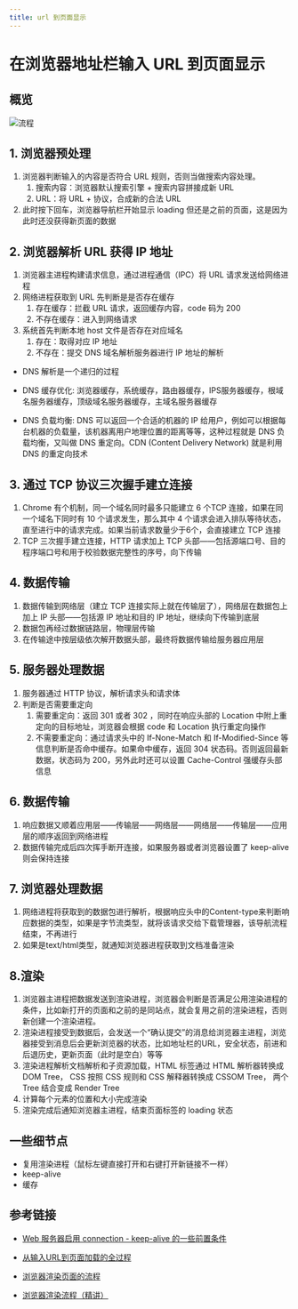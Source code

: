 ```yaml
---
title: url 到页面显示
---
```


# 在浏览器地址栏输入 URL 到页面显示

## 概览

![流程](/images/url-to-display.png)


## 1. 浏览器预处理

1. 浏览器判断输入的内容是否符合 URL 规则，否则当做搜索内容处理。
    1. 搜索内容：浏览器默认搜索引擎 + 搜索内容拼接成新 URL
    2. URL：将 URL + 协议，合成新的合法 URL
2. 此时按下回车，浏览器导航栏开始显示 loading 但还是之前的页面，这是因为此时还没获得新页面的数据

## 2. 浏览器解析 URL 获得 IP 地址

1. 浏览器主进程构建请求信息，通过进程通信（IPC）将 URL 请求发送给网络进程
2. 网络进程获取到 URL 先判断是是否存在缓存
    1. 存在缓存：拦截 URL 请求，返回缓存内容，code 码为 200
    2. 不存在缓存：进入到网络请求
3. 系统首先判断本地 host 文件是否存在对应域名
    1. 存在：取得对应 IP 地址
    2. 不存在：提交 DNS 域名解析服务器进行 IP 地址的解析

- DNS 解析是一个递归的过程

- DNS 缓存优化: 浏览器缓存，系统缓存，路由器缓存，IPS服务器缓存，根域名服务器缓存，顶级域名服务器缓存，主域名服务器缓存

- DNS 负载均衡: DNS 可以返回一个合适的机器的 IP 给用户，例如可以根据每台机器的负载量，该机器离用户地理位置的距离等等，这种过程就是 DNS 负载均衡，又叫做 DNS 重定向。CDN (Content Delivery Network) 就是利用 DNS 的重定向技术

## 3. 通过 TCP 协议三次握手建立连接

1. Chrome 有个机制，同一个域名同时最多只能建立 6 个TCP 连接，如果在同一个域名下同时有 10 个请求发生，那么其中 4 个请求会进入排队等待状态，直至进行中的请求完成。如果当前请求数量少于6个，会直接建立 TCP 连接
2. TCP 三次握手建立连接，HTTP 请求加上 TCP 头部——包括源端口号、目的程序端口号和用于校验数据完整性的序号，向下传输

## 4. 数据传输

1. 数据传输到网络层（建立 TCP 连接实际上就在传输层了），网络层在数据包上加上 IP 头部——包括源 IP 地址和目的 IP 地址，继续向下传输到底层
2. 数据包再经过数据链路层，物理层传输
3. 在传输途中按层级依次解开数据头部，最终将数据传输给服务器应用层

## 5. 服务器处理数据

1. 服务器通过 HTTP 协议，解析请求头和请求体
2. 判断是否需要重定向
    1. 需要重定向：返回 301 或者 302 ，同时在响应头部的 Location 中附上重定向的目标地址，浏览器会根据 code 和 Location 执行重定向操作
    2. 不需要重定向：通过请求头中的 If-None-Match 和 If-Modified-Since 等信息判断是否命中缓存。如果命中缓存，返回 304 状态码。否则返回最新数据，状态码为 200，另外此时还可以设置 Cache-Control 强缓存头部信息

## 6. 数据传输

1. 响应数据又顺着应用层——传输层——网络层——网络层——传输层——应用层的顺序返回到网络进程
2. 数据传输完成后四次挥手断开连接，如果服务器或者浏览器设置了 keep-alive 则会保持连接

## 7. 浏览器处理数据

1. 网络进程将获取到的数据包进行解析，根据响应头中的Content-type来判断响应数据的类型，如果是字节流类型，就将该请求交给下载管理器，该导航流程结束，不再进行
2. 如果是text/html类型，就通知浏览器进程获取到文档准备渲染

## 8.渲染

1. 浏览器主进程把数据发送到渲染进程，浏览器会判断是否满足公用渲染进程的条件，比如新打开的页面和之前的是同站点，就会复用之前的渲染进程，否则新创建一个渲染进程。
2. 渲染进程接受到数据后，会发送一个“确认提交”的消息给浏览器主进程，浏览器接受到消息后会更新浏览器的状态，比如地址栏的URL，安全状态，前进和后退历史，更新页面（此时是空白）等等
3. 渲染进程解析文档解析和子资源加载，HTML 标签通过 HTML 解析器转换成 DOM Tree， CSS 按照 CSS 规则和 CSS 解释器转换成 CSSOM Tree， 两个 Tree 结合变成 Render Tree
4. 计算每个元素的位置和大小完成渲染
5. 渲染完成后通知浏览器主进程，结束页面标签的 loading 状态

## 一些细节点

- 复用渲染进程（鼠标左键直接打开和右键打开新链接不一样）
- keep-alive
- 缓存

## 参考链接

- [Web 服务器启用 connection - keep-alive 的一些前置条件](https://zhuanlan.zhihu.com/p/573814007)

- [从输入URL到页面加载的全过程](https://www.cnblogs.com/xiaohuochai/p/9193083.html)

- [浏览器渲染页面的流程](https://blog.csdn.net/weixin_43190804/article/details/123092074)

- [浏览器渲染流程（精讲）](https://zhuanlan.zhihu.com/p/586060532)
